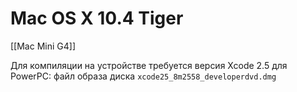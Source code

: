 # Mac OS X 10.4 Tiger

[[Mac Mini G4]]

Для компиляции на устройстве требуется версия Xcode 2.5 для PowerPC: файл образа диска `xcode25_8m2558_developerdvd.dmg`
